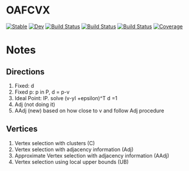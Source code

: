 # OAFCVX

[![Stable](https://img.shields.io/badge/docs-stable-blue.svg)](https://mmogib.github.io/OAFCVX.jl/stable/)
[![Dev](https://img.shields.io/badge/docs-dev-blue.svg)](https://mmogib.github.io/OAFCVX.jl/dev/)
[![Build Status](https://github.com/mmogib/OAFCVX.jl/actions/workflows/CI.yml/badge.svg?branch=master)](https://github.com/mmogib/OAFCVX.jl/actions/workflows/CI.yml?query=branch%3Amaster)
[![Build Status](https://app.travis-ci.com/mmogib/OAFCVX.jl.svg?branch=master)](https://app.travis-ci.com/mmogib/OAFCVX.jl)
[![Build Status](https://ci.appveyor.com/api/projects/status/github/mmogib/OAFCVX.jl?svg=true)](https://ci.appveyor.com/project/mmogib/OAFCVX-jl)
[![Coverage](https://codecov.io/gh/mmogib/OAFCVX.jl/branch/master/graph/badge.svg)](https://codecov.io/gh/mmogib/OAFCVX.jl)

# Notes

## Directions

1. Fixed: d
2. Fixed p: p in P, d = p-v
3. Ideal Point: IP. solve (v-yI +epsilon)^T d =1
4. Adj (not doing it)
5. AAdj (new) based on how close to v and follow Adj procedure

## Vertices

1. Vertex selection with clusters (C)
2. Vertex selection with adjacency information (Adj)
3. Approximate Vertex selection with adjacency information (AAdj)
4. Vertex selection using local upper bounds (UB)
